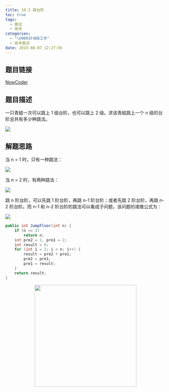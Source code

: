 ```yaml
---
title: 10.3 跳台阶
toc: true
tags:
  - 面试
  - 技术
categories:
  - "\U0001F4BB工作"
  - 技术面试
date: 2019-08-07 12:27:56
---
```


## 题目链接

[NowCoder](https://www.nowcoder.com/practice/8c82a5b80378478f9484d87d1c5f12a4?tpId=13&tqId=11161&tPage=1&rp=1&ru=/ta/coding-interviews&qru=/ta/coding-interviews/question-ranking&from=cyc_github)

## 题目描述

一只青蛙一次可以跳上 1 级台阶，也可以跳上 2 级。求该青蛙跳上一个 n 级的台阶总共有多少种跳法。

![](https://cs-notes-1256109796.cos.ap-guangzhou.myqcloud.com/9dae7475-934f-42e5-b3b3-12724337170a.png)

## 解题思路

当 n = 1 时，只有一种跳法：

![](https://cs-notes-1256109796.cos.ap-guangzhou.myqcloud.com/72aac98a-d5df-4bfa-a71a-4bb16a87474c.png)

当 n = 2 时，有两种跳法：

![](https://cs-notes-1256109796.cos.ap-guangzhou.myqcloud.com/1b80288d-1b35-4cd3-aa17-7e27ab9a2389.png)

跳 n 阶台阶，可以先跳 1 阶台阶，再跳 n-1 阶台阶；或者先跳 2 阶台阶，再跳 n-2 阶台阶。而 n-1 和 n-2 阶台阶的跳法可以看成子问题，该问题的递推公式为：

![](https://cs-notes-1256109796.cos.ap-guangzhou.myqcloud.com/508c6e52-9f93-44ed-b6b9-e69050e14807.jpg)

```java
public int JumpFloor(int n) {
    if (n <= 2)
        return n;
    int pre2 = 1, pre1 = 2;
    int result = 0;
    for (int i = 2; i < n; i++) {
        result = pre2 + pre1;
        pre2 = pre1;
        pre1 = result;
    }
    return result;
}
```






<div align="center"><img width="320px" src="https://open.weixin.qq.com/qr/code?username=idealyard"></img></div>

